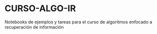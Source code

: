 # CURSO-ALGO-IR
Notebooks de ejemplos y tareas para el curso de algoritmos enfocado a recuperación de información
